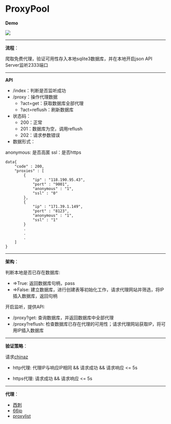 # ProxyPool

**Demo**

![](https://upload-images.jianshu.io/upload_images/11356161-fd30cb2c50e026bb.png?imageMogr2/auto-orient/strip%7CimageView2/2/w/1240)

***

**流程**：

爬取免费代理，验证可用性存入本地sqlite3数据库，并在本地开启json API Server监听2333端口

***

**API**

+ /index：判断是否监听成功
+ /proxy：操作代理数据
  + ?act=get：获取数据库全部代理
  + ?act=reflush：刷新数据库
+ 状态码：
  + 200：正常
  + 201：数据库为空，调用reflush
  + 202：请求参数错误
+ 数据形式：

anonymous: 是否高匿
ssl：是否https

```
data{
    "code" : 200,
    "proxies" : [
        {
            "ip" : "118.190.95.43",
            "port" : "9001",
            "anonymous" : "1",
            "ssl" : "0"
        },
        {
            "ip" : "171.39.1.149",
            "port" : "8123",
            "anonymous" : "1",
            "ssl" : "1"
        }
        .
        .
        .
    ]
}
```

***

**架构**：

判断本地是否已存在数据库:

+ =>True: 返回数据库句柄，pass
+ =>False: 建立数据库，进行创建表等初始化工作，请求代理网站并筛选，将IP插入数据库，返回句柄

开启监听，提供API:

+ /proxy?get: 查询数据库，并返回数据库中全部代理
+ /proxy?reflush: 检查数据库已存在代理的可用性；请求代理网站获取IP，将可用IP插入数据库

------

**验证策略**：

请求[chinaz](http://ip.chinaz.com/getip.aspx)

+ http代理: 代理IP与响应IP相同 && 请求成功 && 请求响应 <= 5s

+ https代理: 请求成功 && 请求响应 <= 5s

***

**代理**：

- [西刺](http://www.xicidaili.com)
- [66ip](http://www.66ip.cn)
- [proxylist](https://list.proxylistplus.com)
